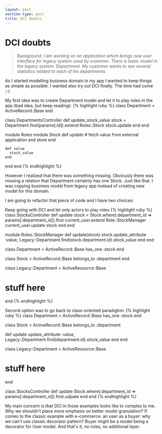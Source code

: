 ```yaml
---
layout: post
section-type: post
title: DCI doubts
---
```


# DCI doubts

> Background:
> *I am working on an application which brings new user interface for legacy
> system used by customer. There is basic model in the legacy system: Department.
> My customer wants to see several statistics related to each of his departments.*

As I started modelling business domain in my app I wanted to keep things as simple
as possible. I wanted also try out DCI finally. The time had come ;-)

My first idea was to create Department model and let it to play roles in the app (bad idea, but keep reading):
{% highlight ruby %}
class Department < ActiveRecord::Base
end

class DepartmentsController
  def update_stock_value
    stock = Department.find(params[:id]).extend Roles::Stock
    stock.update
  end
end

module Roles
  module Stock
    def update
      # fetch value from external application and store
    end

    def value
      stock_value
    end
  end
end
{% endhighlight %}

However I realized that there was something missing. Obviously there was missing
a relation that Department certainly has one Stock. Just like that. I was copying business model from legacy app instead of creating new model for this domain.

I am going to refactor that piece of code and I have two choices:

Keep going with DCI and let only actors to play roles
{% highlight ruby %}
class StocksController
  def update
    stock = Stock.where(:department_id => params[:department_id]).first
    current_user.extend Role::StockManager
    current_user.update stock
  end
end

module Roles::StockManager
  def update(stock)
    stock.update_attribute :value,
                           Legacy::Department.find(stock.department.id).stock_value
  end
end

class Department < ActiveRecord::Base
  has_one :stock
end

class Stock < ActiveRecord::Base
  belongs_to :department
end

class Legacy::Department < ActiveResource::Base
  # stuff here
end
{% endhighlight %}

Second option was to go back to class-oriented paradighm:
{% highlight ruby %}
class Department < ActiveRecord::Base
  has_one :stock
end

class Stock < ActiveRecord::Base
  belongs_to :department

  def update
    update_attribute :value, Legacy::Department.find(department.id).stock_value
  end
end

class Legacy::Department < ActiveResource::Base
  # stuff here
end

class StocksController
  def update
    Stock.where(:department_id => params[:department_id]).first.udpate
  end
end
{% endhighlight %}

My main concern is that DCI in those examples looks like to complex to me.
Why we shouldn't place more emphasis on better model granulation? If comes
to the classic example with e-commerce: an user as a buyer: why we can't use classic decorator pattern? Buyer might be a model being a decorator for User model.
And that's it, no roles, no additional layer.
